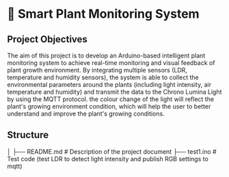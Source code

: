 # 🌱 Smart Plant Monitoring System
## Project Objectives
The aim of this project is to develop an Arduino-based intelligent plant monitoring system to achieve real-time monitoring and visual feedback of plant growth environment. By integrating multiple sensors (LDR, temperature and humidity sensors), the system is able to collect the environmental parameters around the plants (including light intensity, air temperature and humidity) and transmit the data to the Chrono Lumina Light by using the MQTT protocol. the colour change of the light will reflect the plant's growing environment condition, which will help the user to better understand and improve the plant's growing conditions.

## Structure
│
├── README.md  # Description of the project document
├── test1.ino  # Test code (test LDR to detect light intensity and publish RGB settings to mqtt)
